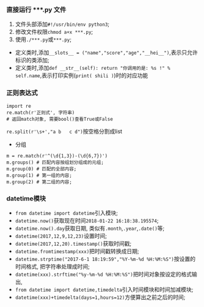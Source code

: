 ### 直接运行 ***.py 文件
1. 文件头部添加`#!/usr/bin/env python3`;
2. 修改文件权限`chmod a+x ***.py`;
3. 使用`./***.py`或`***.py`;


* 定义类时,添加`__slots__ = ("name","score","age","__hei__")`,表示只允许标识的类添加;
* 定义类时,添加`def __str__(self): return "你调用的是: %s !" % self.name`,表示打印实例(`print( shili )`)时的对应功能

### 正则表达式
```
import re
re.match(r'正则式', 字符串)
# 返回match对象, 需要bool()查看True或False 
```
`re.split(r'\s+',"a b   c d")`按空格分割成list
* 分组
```
m = re.match(r'^(\d{1,3})-(\d{6,7})')
m.groups() # 匹配内容按组划分组成的元组;
m.group(0) # 匹配的全部内容;
m.group(1) # 第一组的内容;
m.group(2) # 第二组的内容;
```

### datetime模块
* `from datetime import datetime`引入模块;
* `datetime.now()`获取现在时间`2018-01-22 16:18:38.195574`;
* `datetime.now().day`获取日期, 类似有`.month`,`.year`,`.date()`等;
* `datetime(2017,12,9,12,23)`设置时间;
* `datetime(2017,12,20).timestamp()`获取时间戳;
* `datetime.fromtimestamp(xxx)`把时间戳转换成日期;
* `datetime.strptime("2017-6-1 18:19:59","%Y-%m-%d %H:%M:%S")`按设置的时间格式, 把字符串处理成时间;
* `datetime(xxx).strftime("%y-%m-%d %H:%M:%S")`把时间对象按设定的格式输出,
* `from datetime import datetime,timedelta`引入时间模块和时间加减模块;
* `datetime(xxx)+timedelta(days=1,hours=12)`方便算出之前之后的时间;
